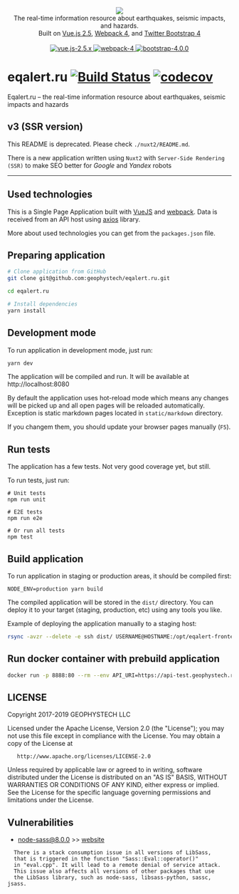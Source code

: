<p align="center">
<a href="https://eqalert.ru">
    <img src="https://raw.githubusercontent.com/geophystech/eqalert.ru/master/src/assets/img/logos/eqalert.png">
</a>

<br>
The real-time information resource about earthquakes, seismic impacts, and hazards.
<br>
Built on <a href="https://vuejs.org">Vue.js 2.5</a>, <a href="https://webpack.js.org">Webpack 4</a>, and <a href="https://getbootstrap.com/docs/4.0">Twitter Bootstrap 4</a>
<br>
<br>

<a href="https://vuejs.org">
    <img alt="vue.js-2.5.x" src="https://img.shields.io/badge/vue.js-2.5-337ab7.svg?style=flat-square">
</a>

<a href="https://getbootstrap.com/docs/4.0">
    <img alt="webpack-4" src="https://img.shields.io/badge/webpack-4-337ab7.svg?style=flat-square">
</a>

<a href="https://getbootstrap.com/docs/4.0">
    <img alt="bootstrap-4.0.0" src="https://img.shields.io/badge/bootstrap-4-337ab7.svg?style=flat-square">
</a>

<br>

</p>


# eqalert.ru [![Build Status](https://travis-ci.org/geophystech/eqalert.ru.svg?branch=master)](https://travis-ci.org/geophystech/eqalert.ru) [![codecov](https://codecov.io/gh/geophystech/eqalert.ru/branch/master/graph/badge.svg)](https://codecov.io/gh/geophystech/eqalert.ru/)

Eqalert.ru – the real-time information resource about earthquakes, seismic impacts and hazards

## v3 (SSR version)

This README is deprecated. Please check `./nuxt2/README.md`.

There is a new application written using `Nuxt2` with `Server-Side Rendering (SSR)` to make SEO better for _Google_ and _Yandex_ robots

---

## Used technologies

This is a Single Page Application built with [VueJS](https://vuejs.org/) and [webpack](https://webpack.js.org/).
Data is received from an API host using [axios](https://github.com/axios/axios) library.

More about used technologies you can get from the `packages.json` file.

## Preparing application

```bash
# Clone application from GitHub
git clone git@github.com:geophystech/eqalert.ru.git

cd eqalert.ru

# Install dependencies
yarn install
```


## Development mode

To run application in development mode, just run:

``` bash
yarn dev
```

The application will be compiled and run.
It will be available at http://localhost:8080

By default the application uses hot-reload mode which means any changes will be picked up and all open pages will be reloaded automatically.
Exception is static markdown pages located in `static/markdown` directory.

If you changem them, you should update your browser pages manually (`F5`).

## Run tests

The application has a few tests. Not very good coverage yet, but still.

To run tests, just run:

```
# Unit tests
npm run unit

# E2E tests
npm run e2e

# Or run all tests
npm test
```

## Build application

To run application in staging or production areas, it should be compiled first:

```
NODE_ENV=production yarn build
```

The compiled application will be stored in the `dist/` directory.
You can deploy it to your target (staging, production, etc) using any tools you like.

Example of deploying the application manually to a staging host:

```bash
rsync -avzr --delete -e ssh dist/ USERNAME@HOSTNAME:/opt/eqalert-frontend-test
```

## Run docker container with prebuild application

```bash
docker run -p 8888:80 --rm --env API_URI=https://api-test.geophystech.ru/api --env AUTH_URI=https://oauth-client-test.geophystech.ru harbor.ju0.ru/geophystech/eqalert-front
```

## LICENSE

   Copyright 2017-2019 GEOPHYSTECH LLC

   Licensed under the Apache License, Version 2.0 (the "License");
   you may not use this file except in compliance with the License.
   You may obtain a copy of the License at

       http://www.apache.org/licenses/LICENSE-2.0

   Unless required by applicable law or agreed to in writing, software
   distributed under the License is distributed on an "AS IS" BASIS,
   WITHOUT WARRANTIES OR CONDITIONS OF ANY KIND, either express or implied.
   See the License for the specific language governing permissions and
   limitations under the License.


## Vulnerabilities

  - node-sass@8.0.0 >> [website](https://devhub.checkmarx.com/cve-details/CVE-2017-12964/?utm_source=jetbrains&utm_medium=referral&utm_campaign=pycharm&utm_term=python)
  ```
    There is a stack consumption issue in all versions of LibSass,
    that is triggered in the function "Sass::Eval::operator()"
    in "eval.cpp". It will lead to a remote denial of service attack.
    This issue also affects all versions of other packages that use
    the LibSass library, such as node-sass, libsass-python, sassc, jsass.
  ```
